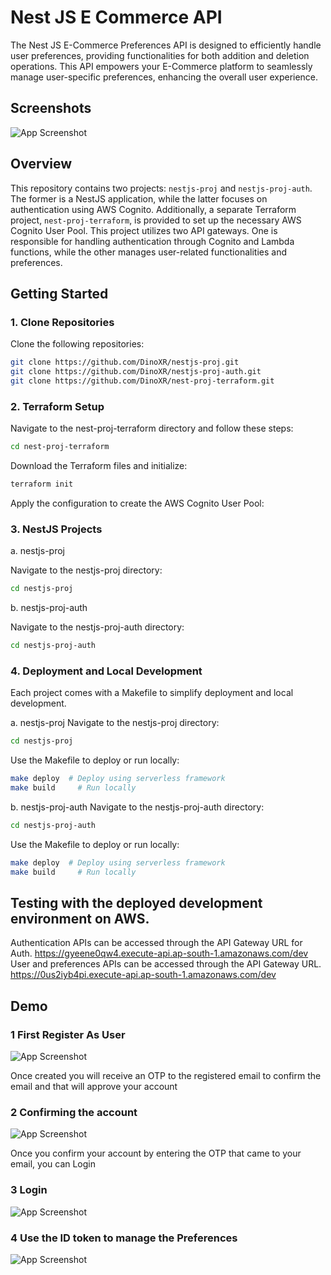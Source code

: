 
# Nest JS E Commerce API

The Nest JS E-Commerce Preferences API is designed to efficiently handle user preferences, providing functionalities for both addition and deletion operations. This API empowers your E-Commerce platform to seamlessly manage user-specific preferences, enhancing the overall user experience.

## Screenshots

![App Screenshot](https://i.imgur.com/ReyWTMP.png)

## Overview
This repository contains two projects: `nestjs-proj` and `nestjs-proj-auth`. The former is a NestJS application, while the latter focuses on authentication using AWS Cognito. Additionally, a separate Terraform project, `nest-proj-terraform`, is provided to set up the necessary AWS Cognito User Pool.
This project utilizes two API gateways. One is responsible for handling authentication through Cognito and Lambda functions, while the other manages user-related functionalities and preferences.

## Getting Started

### 1. Clone Repositories

Clone the following repositories:

```bash
git clone https://github.com/DinoXR/nestjs-proj.git
git clone https://github.com/DinoXR/nestjs-proj-auth.git
git clone https://github.com/DinoXR/nest-proj-terraform.git
```
### 2. Terraform Setup

Navigate to the nest-proj-terraform directory and follow these steps:
```bash
cd nest-proj-terraform
```

Download the Terraform files and initialize:

```bash
terraform init
```


Apply the configuration to create the AWS Cognito User Pool:


### 3. NestJS Projects

a. nestjs-proj

Navigate to the nestjs-proj directory:
```bash
cd nestjs-proj
```

b. nestjs-proj-auth

Navigate to the nestjs-proj-auth directory:

```bash
cd nestjs-proj-auth
```

### 4. Deployment and Local Development
Each project comes with a Makefile to simplify deployment and local development.

a. nestjs-proj
Navigate to the nestjs-proj directory:
```bash
cd nestjs-proj
```

Use the Makefile to deploy or run locally:

```bash
make deploy  # Deploy using serverless framework
make build     # Run locally
```

b. nestjs-proj-auth
Navigate to the nestjs-proj-auth directory:

```bash
cd nestjs-proj-auth
```

Use the Makefile to deploy or run locally:

```bash
make deploy  # Deploy using serverless framework
make build     # Run locally
```


## Testing with the deployed development environment on AWS.
Authentication APIs can be accessed through the API Gateway URL for Auth.
https://gyeene0qw4.execute-api.ap-south-1.amazonaws.com/dev
User and preferences APIs can be accessed through the API Gateway URL.
https://0us2iyb4pi.execute-api.ap-south-1.amazonaws.com/dev


## Demo

### 1 First Register As User
![App Screenshot](https://i.imgur.com/Z1eQCkY.png)

Once created you will receive an OTP to the registered email to confirm the email and that will approve your account

### 2 Confirming the account
![App Screenshot](https://i.imgur.com/zqEoWzi.png)

Once you confirm your account by entering the OTP that came to your email,  you can Login

### 3 Login 
![App Screenshot](https://i.imgur.com/mmLJ9mk.png)

### 4 Use the ID token to manage the Preferences
![App Screenshot](https://i.imgur.com/I8azNYi.png)

